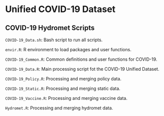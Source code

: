 # Unified COVID-19 Dataset

## COVID-19 Hydromet Scripts

`COVID-19_Data.sh`: Bash script to run all scripts.

`envir.R`: R environment to load packages and user functions.

`COVID-19_Common.R`: Common definitions and user functions for COVID-19.

`COVID-19_Data.R`: Main processing script fot the COVID-19 Unified Dataset.

`COVID-19_Policy.R`: Processing and merging policy data.

`COVID-19_Static.R`: Processing and merging static data.

`COVID-19_Vaccine.R`: Processing and merging vaccine data.

`Hydromet.R`: Processing and merging hydromet data.
